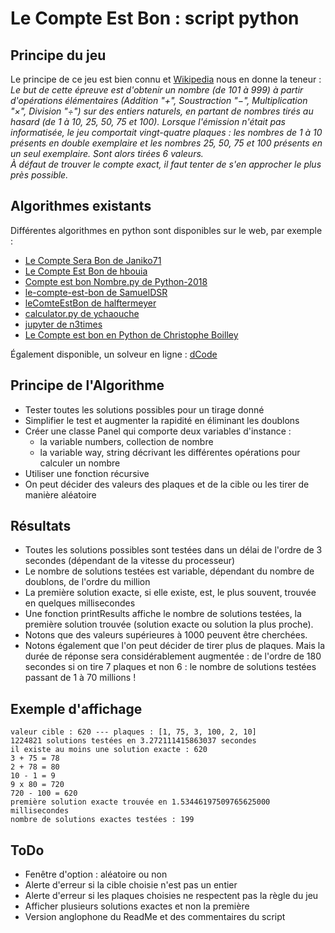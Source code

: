 # Le Compte Est Bon : script python
## Principe du jeu
Le principe de ce jeu est bien connu et [Wikipedia](https://fr.wikipedia.org/wiki/Des_chiffres_et_des_lettres#Le_Compte_est_Bon) nous en donne la teneur :  
*Le but de cette épreuve est d'obtenir un nombre (de 101 à 999) à partir d'opérations élémentaires (Addition "+", Soustraction "−", Multiplication "×", Division "÷") sur des entiers naturels, en partant de nombres tirés au hasard (de 1 à 10, 25, 50, 75 et 100). Lorsque l'émission n'était pas informatisée, le jeu comportait vingt-quatre plaques : les nombres de 1 à 10 présents en double exemplaire et les nombres 25, 50, 75 et 100 présents en un seul exemplaire. Sont alors tirées 6 valeurs.  
À défaut de trouver le compte exact, il faut tenter de s'en approcher le plus près possible.*
## Algorithmes existants
Différentes algorithmes en python sont disponibles sur le web, par exemple :  
- [Le Compte Sera Bon de Janiko71](https://github.com/janiko71/le-compte-sera-bon)
- [Le Compte Est Bon de hbouia](https://codes-sources.commentcamarche.net/source/103323-le-compte-est-bon)  
- [Compte est bon Nombre.py de Python-2018](https://github.com/MarcPartensky/Python-2018/blob/master/Compte%20est%20bon%20Nombre.py)
- [le-compte-est-bon de SamuelDSR](https://github.com/SamuelDSR/le-compte-est-bon)
- [leComteEstBon de halftermeyer](https://github.com/halftermeyer/leCompteEstBon)
- [calculator.py de ychaouche](https://gist.github.com/ychaouche/2944228)
- [jupyter de n3times](https://github.com/n3times/jupyter/blob/master/Le%20compte%20est%20bon.ipynb)
- [Le Compte est bon en Python de Christophe Boilley](https://boilley.ovh/blog/bon-compte.html)

Également disponible, un solveur en ligne : [dCode](https://www.dcode.fr/compte-est-bon)
## Principe de l'Algorithme
- Tester toutes les solutions possibles pour un tirage donné
- Simplifier le test et augmenter la rapidité en éliminant les doublons
- Créer une classe Panel qui comporte deux variables d'instance : 
  * la variable numbers, collection de nombre
  * la variable way, string décrivant les différentes opérations pour calculer un nombre
- Utiliser une fonction récursive
- On peut décider des valeurs des plaques et de la cible ou les tirer de manière aléatoire
## Résultats
- Toutes les solutions possibles sont testées dans un délai de l'ordre de 3 secondes (dépendant de la vitesse du processeur)
- Le nombre de solutions testées est variable, dépendant du nombre de doublons, de l'ordre du million
- La première solution exacte, si elle existe, est, le plus souvent, trouvée en quelques millisecondes
- Une fonction printResults affiche le nombre de solutions testées, la première solution trouvée (solution exacte ou solution la plus proche).
- Notons que des valeurs supérieures à 1000 peuvent être cherchées.
- Notons également que l'on peut décider de tirer plus de plaques. Mais la durée de réponse sera considérablement augmentée : de l'ordre de 180 secondes si on tire 7 plaques et non 6 : le nombre de solutions testées passant de 1 à 70 millions !
## Exemple d'affichage
    valeur cible : 620 --- plaques : [1, 75, 3, 100, 2, 10]
    1224821 solutions testées en 3.272111415863037 secondes
    il existe au moins une solution exacte : 620
    3 + 75 = 78
    2 + 78 = 80
    10 - 1 = 9
    9 x 80 = 720
    720 - 100 = 620
    première solution exacte trouvée en 1.53446197509765625000 millisecondes
    nombre de solutions exactes testées : 199
## ToDo
- Fenêtre d'option : aléatoire ou non
- Alerte d'erreur si la cible choisie n'est pas un entier
- Alerte d'erreur si les plaques choisies ne respectent pas la règle du jeu
- Afficher plusieurs solutions exactes et non la première
- Version anglophone du ReadMe et des commentaires du script
